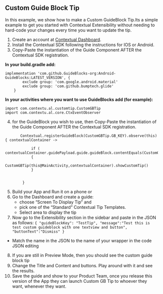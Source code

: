 ## Custom Guide Block Tip

In this example, we show how to make a  Custom GuideBlock Tip.Its a simple example to get you started with Contextual Extensibility without needing to hard-code your changes every time you want to update the tip.

1. Create an account at [Contextual Dashboard](https://dashboard.contextu.al/ "Contextual Dashboard").
2. Install the Contextual SDK following the instructions for IOS or Android.
3. Copy-Paste the instantiation of the Guide Component AFTER the Contextual SDK registration.

**In your build.gradle add:**

```
implementation 'com.github.GuideBlocks-org:Android-GuideBlocks:LATEST_VERSION', {
        exclude group: 'com.google.android.material'
        exclude group: 'com.github.bumptech.glide'
    }
```

**In your activities where you want to use GuideBlocks add (for example):**

```
import com.contextu.al.customtip.CustomGBTip
import com.contextu.al.core.CtxEventObserver
```

4. for the GuideBlock you wish to use, then Copy-Paste the instantiation of the Guide Component AFTER the Contextual SDK registration.

```
       Contextual.registerGuideBlock(CustomGBTip.GB_KEY).observe(this) { contextualContainer ->

            if ( contextualContainer.guidePayload.guide.guideBlock.contentEquals(CustomGBTip.GB_KEY))
            {
                CustomGBTip(this@MainActivity,contextualContainer).showCustomTip()
            }


        }
```
5. Build your App and Run it on a phone or
6. Go to the Dashboard and create a guide:
   * choose “Screen To Display Tip” and
   * pick one of the “Standard” Contextual Tip Templates.
   * Select area to display the tip 
7. Now go to the Extensibility section in the sidebar and paste in the JSON as follows:
     `
   {
   "guideBlockKey": "TestTip",
   "message":"Test this is test custom guideblock with one textview and button",
   "buttonText":"Dismiss"
   }
     `
* Match the name in the JSON to the name of your wrapper in the code
JSON editing
8. If you are still in Preview Mode, then you should see the custom guide block tip
9.  Change the Title and Content and buttons. Play around with it and see the results.
10. Save the guide and show to your Product Team, once you release this version of the App they can launch Custom GB Tip to whoever they want, whenever they want.

